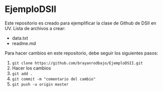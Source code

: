 # EjemploDSII
Este repositorio es creado para ejemplificar la clase de Github de DSII en UV.
Lista de archivos a crear:
- data.txt
- readme.md

Para hacer cambios en este repositorio, debe seguir los siguientes pasos:
1. ```git clone https://github.com/brayanrodbajo/EjemploDSII.git```
2. Hacer los cambios
3. ```git add .```
4. ```git commit -m "comentario del cambio"```
5. ```git push -u origin master```
